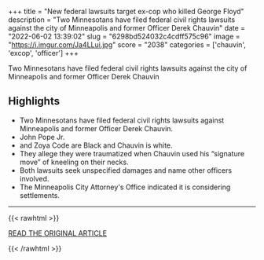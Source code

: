 +++
title = "New federal lawsuits target ex-cop who killed George Floyd"
description = "Two Minnesotans have filed federal civil rights lawsuits against the city of Minneapolis and former Officer Derek Chauvin"
date = "2022-06-02 13:39:02"
slug = "6298bd524032c4cdff575c96"
image = "https://i.imgur.com/Ja4LLui.jpg"
score = "2038"
categories = ['chauvin', 'excop', 'officer']
+++

Two Minnesotans have filed federal civil rights lawsuits against the city of Minneapolis and former Officer Derek Chauvin

## Highlights

- Two Minnesotans have filed federal civil rights lawsuits against Minneapolis and former Officer Derek Chauvin.
- John Pope Jr.
- and Zoya Code are Black and Chauvin is white.
- They allege they were traumatized when Chauvin used his “signature move” of kneeling on their necks.
- Both lawsuits seek unspecified damages and name other officers involved.
- The Minneapolis City Attorney's Office indicated it is considering settlements.

---

{{< rawhtml >}}
  <p class="article-category">
    <a target="_blank" href="https://abcnews.go.com/US/wireStory/federal-lawsuits-target-cop-killed-george-floyd-85092057">READ THE ORIGINAL ARTICLE</a>
  </p>
{{< /rawhtml >}}
